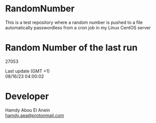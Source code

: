 # RandomNumber    
This is a test repository where a random number is pushed to a file automatically passwordless from a cron job in my Linux CentOS server    
# Random Number of the last run   
27053
      
Last update (GMT +1)    
08/16/23 04:00:02
# Developer    
Hamdy Abou El Anein   
hamdy.aea@protonmail.com
